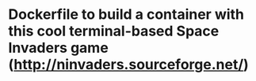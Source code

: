 # Dockerfile to build a container with this cool terminal-based Space Invaders game (http://ninvaders.sourceforge.net/)

